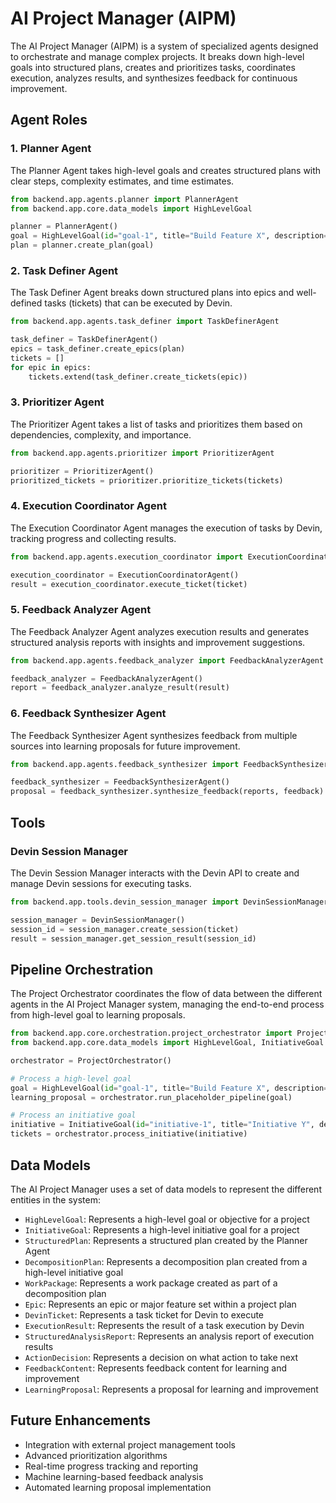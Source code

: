 # AI Project Manager (AIPM)

The AI Project Manager (AIPM) is a system of specialized agents designed to orchestrate and manage complex projects. It breaks down high-level goals into structured plans, creates and prioritizes tasks, coordinates execution, analyzes results, and synthesizes feedback for continuous improvement.

## Agent Roles

### 1. Planner Agent

The Planner Agent takes high-level goals and creates structured plans with clear steps, complexity estimates, and time estimates.

```python
from backend.app.agents.planner import PlannerAgent
from backend.app.core.data_models import HighLevelGoal

planner = PlannerAgent()
goal = HighLevelGoal(id="goal-1", title="Build Feature X", description="...")
plan = planner.create_plan(goal)
```

### 2. Task Definer Agent

The Task Definer Agent breaks down structured plans into epics and well-defined tasks (tickets) that can be executed by Devin.

```python
from backend.app.agents.task_definer import TaskDefinerAgent

task_definer = TaskDefinerAgent()
epics = task_definer.create_epics(plan)
tickets = []
for epic in epics:
    tickets.extend(task_definer.create_tickets(epic))
```

### 3. Prioritizer Agent

The Prioritizer Agent takes a list of tasks and prioritizes them based on dependencies, complexity, and importance.

```python
from backend.app.agents.prioritizer import PrioritizerAgent

prioritizer = PrioritizerAgent()
prioritized_tickets = prioritizer.prioritize_tickets(tickets)
```

### 4. Execution Coordinator Agent

The Execution Coordinator Agent manages the execution of tasks by Devin, tracking progress and collecting results.

```python
from backend.app.agents.execution_coordinator import ExecutionCoordinatorAgent

execution_coordinator = ExecutionCoordinatorAgent()
result = execution_coordinator.execute_ticket(ticket)
```

### 5. Feedback Analyzer Agent

The Feedback Analyzer Agent analyzes execution results and generates structured analysis reports with insights and improvement suggestions.

```python
from backend.app.agents.feedback_analyzer import FeedbackAnalyzerAgent

feedback_analyzer = FeedbackAnalyzerAgent()
report = feedback_analyzer.analyze_result(result)
```

### 6. Feedback Synthesizer Agent

The Feedback Synthesizer Agent synthesizes feedback from multiple sources into learning proposals for future improvement.

```python
from backend.app.agents.feedback_synthesizer import FeedbackSynthesizerAgent

feedback_synthesizer = FeedbackSynthesizerAgent()
proposal = feedback_synthesizer.synthesize_feedback(reports, feedback)
```

## Tools

### Devin Session Manager

The Devin Session Manager interacts with the Devin API to create and manage Devin sessions for executing tasks.

```python
from backend.app.tools.devin_session_manager import DevinSessionManager

session_manager = DevinSessionManager()
session_id = session_manager.create_session(ticket)
result = session_manager.get_session_result(session_id)
```

## Pipeline Orchestration

The Project Orchestrator coordinates the flow of data between the different agents in the AI Project Manager system, managing the end-to-end process from high-level goal to learning proposals.

```python
from backend.app.core.orchestration.project_orchestrator import ProjectOrchestrator
from backend.app.core.data_models import HighLevelGoal, InitiativeGoal

orchestrator = ProjectOrchestrator()

# Process a high-level goal
goal = HighLevelGoal(id="goal-1", title="Build Feature X", description="...")
learning_proposal = orchestrator.run_placeholder_pipeline(goal)

# Process an initiative goal
initiative = InitiativeGoal(id="initiative-1", title="Initiative Y", description="...")
tickets = orchestrator.process_initiative(initiative)
```

## Data Models

The AI Project Manager uses a set of data models to represent the different entities in the system:

- `HighLevelGoal`: Represents a high-level goal or objective for a project
- `InitiativeGoal`: Represents a high-level initiative goal for a project
- `StructuredPlan`: Represents a structured plan created by the Planner Agent
- `DecompositionPlan`: Represents a decomposition plan created from a high-level initiative goal
- `WorkPackage`: Represents a work package created as part of a decomposition plan
- `Epic`: Represents an epic or major feature set within a project plan
- `DevinTicket`: Represents a task ticket for Devin to execute
- `ExecutionResult`: Represents the result of a task execution by Devin
- `StructuredAnalysisReport`: Represents an analysis report of execution results
- `ActionDecision`: Represents a decision on what action to take next
- `FeedbackContent`: Represents feedback content for learning and improvement
- `LearningProposal`: Represents a proposal for learning and improvement

## Future Enhancements

- Integration with external project management tools
- Advanced prioritization algorithms
- Real-time progress tracking and reporting
- Machine learning-based feedback analysis
- Automated learning proposal implementation
